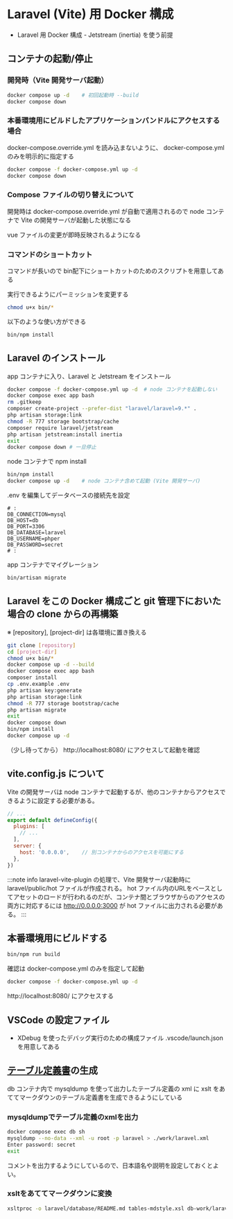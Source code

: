 # Laravel (Vite) 用 Docker 構成

- Laravel 用 Docker 構成 - Jetstream (inertia) を使う前提

## コンテナの起動/停止

### 開発時（Vite 開発サーバ起動）

```sh
docker compose up -d    # 初回起動時 --build
docker compose down
```

### 本番環境用にビルドしたアプリケーションバンドルにアクセスする場合

docker-compose.override.yml を読み込まないように、 docker-compose.yml のみを明示的に指定する

```sh
docker compose -f docker-compose.yml up -d
docker compose down
```

### Compose ファイルの切り替えについて

開発時は docker-compose.override.yml が自動で適用されるので node コンテナで Vite の開発サーバが起動した状態になる

vue ファイルの変更が即時反映されるようになる

### コマンドのショートカット

コマンドが長いので bin配下にショートカットのためのスクリプトを用意してある

実行できるようにパーミッションを変更する

```sh
chmod u+x bin/*
```

以下のような使い方ができる

```sh
bin/npm install
```

## Laravel のインストール

app コンテナに入り、Laravel と Jetstream をインストール

```sh
docker compose -f docker-compose.yml up -d  # node コンテナを起動しない
docker compose exec app bash
rm .gitkeep
composer create-project --prefer-dist "laravel/laravel=9.*" .
php artisan storage:link
chmod -R 777 storage bootstrap/cache
composer require laravel/jetstream
php artisan jetstream:install inertia
exit
docker compose down # 一旦停止
```

node コンテナで npm install

```sh
bin/npm install
docker compose up -d    # node コンテナ含めて起動 (Vite 開発サーバ)
```

.env を編集してデータベースの接続先を設定

```text:laravel/.env
# :
DB_CONNECTION=mysql
DB_HOST=db
DB_PORT=3306
DB_DATABASE=laravel
DB_USERNAME=phper
DB_PASSWORD=secret
# :
```

app コンテナでマイグレーション

```sh
bin/artisan migrate
```

## Laravel をこの Docker 構成ごと git 管理下においた場合の clone からの再構築

※ [repository], [project-dir] は各環境に置き換える

```sh
git clone [repository]
cd [project-dir]
chmod u+x bin/*
docker compose up -d --build
docker compose exec app bash
composer install
cp .env.example .env
php artisan key:generate
php artisan storage:link
chmod -R 777 storage bootstrap/cache
php artisan migrate
exit
docker compose down
bin/npm install
docker compose up -d
```

（少し待ってから） http://localhost:8080/ にアクセスして起動を確認

## vite.config.js について

Vite の開発サーバは node コンテナで起動するが、他のコンテナからアクセスできるように設定する必要がある。

```js:vite.config.js
// ...
export default defineConfig({
  plugins: [
    // ...
  ],
  server: {
    host: '0.0.0.0',    // 別コンテナからのアクセスを可能にする
  },
})

```

:::note info
laravel-vite-plugin の処理で、Vite 開発サーバ起動時に laravel/public/hot ファイルが作成される。
hot ファイル内のURLをベースとしてアセットのロードが行われるのだが、コンテナ間とブラウザからのアクセスの両方に対応するには http://0.0.0.0:3000 が hot ファイルに出力される必要がある。
:::


## 本番環境用にビルドする

```sh
bin/npm run build
```

確認は docker-compose.yml のみを指定して起動

```sh
docker compose -f docker-compose.yml up -d
```

http://localhost:8080/ にアクセスする

## VSCode の設定ファイル

- XDebug を使ったデバッグ実行のための構成ファイル .vscode/launch.json を用意してある

## [テーブル定義書](laravel/database/README.md)の生成

db コンテナ内で mysqldump を使って出力したテーブル定義の xml に xslt をあててマークダウンのテーブル定義書を生成できるようにしている

### mysqldumpでテーブル定義のxmlを出力

```sh
docker compose exec db sh
mysqldump --no-data --xml -u root -p laravel > ./work/laravel.xml
Enter password: secret
exit
```

コメントを出力するようにしているので、日本語名や説明を設定しておくとよい。

### xsltをあててマークダウンに変換

```sh
xsltproc -o laravel/database/README.md tables-mdstyle.xsl db-work/laravel.xml
```
